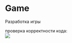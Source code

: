 # Game
Разработка игры

проверка корректности кода: <br>
<img src = "https://github.com/Ar6yZzZ/Game/workflows/testAction/badge.svg?branch=master"><br>
